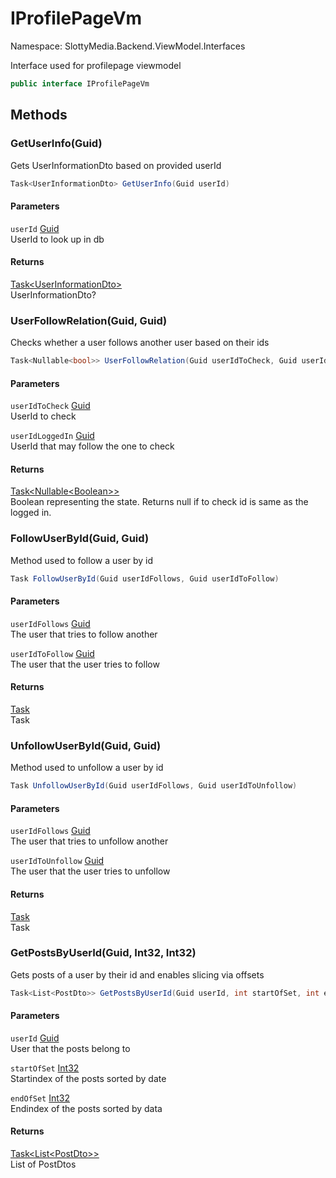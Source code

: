 # IProfilePageVm

Namespace: SlottyMedia.Backend.ViewModel.Interfaces

Interface used for profilepage viewmodel

```csharp
public interface IProfilePageVm
```

## Methods

### **GetUserInfo(Guid)**

Gets UserInformationDto based on provided userId

```csharp
Task<UserInformationDto> GetUserInfo(Guid userId)
```

#### Parameters

`userId` [Guid](https://docs.microsoft.com/en-us/dotnet/api/system.guid)<br>
UserId to look up in db

#### Returns

[Task&lt;UserInformationDto&gt;](https://docs.microsoft.com/en-us/dotnet/api/system.threading.tasks.task-1)<br>
UserInformationDto?

### **UserFollowRelation(Guid, Guid)**

Checks whether a user follows another user based on their ids

```csharp
Task<Nullable<bool>> UserFollowRelation(Guid userIdToCheck, Guid userIdLoggedIn)
```

#### Parameters

`userIdToCheck` [Guid](https://docs.microsoft.com/en-us/dotnet/api/system.guid)<br>
UserId to check

`userIdLoggedIn` [Guid](https://docs.microsoft.com/en-us/dotnet/api/system.guid)<br>
UserId that may follow the one to check

#### Returns

[Task&lt;Nullable&lt;Boolean&gt;&gt;](https://docs.microsoft.com/en-us/dotnet/api/system.threading.tasks.task-1)<br>
Boolean representing the state. Returns null if to check id is same as the logged in.

### **FollowUserById(Guid, Guid)**

Method used to follow a user by id

```csharp
Task FollowUserById(Guid userIdFollows, Guid userIdToFollow)
```

#### Parameters

`userIdFollows` [Guid](https://docs.microsoft.com/en-us/dotnet/api/system.guid)<br>
The user that tries to follow another

`userIdToFollow` [Guid](https://docs.microsoft.com/en-us/dotnet/api/system.guid)<br>
The user that the user tries to follow

#### Returns

[Task](https://docs.microsoft.com/en-us/dotnet/api/system.threading.tasks.task)<br>
Task

### **UnfollowUserById(Guid, Guid)**

Method used to unfollow a user by id

```csharp
Task UnfollowUserById(Guid userIdFollows, Guid userIdToUnfollow)
```

#### Parameters

`userIdFollows` [Guid](https://docs.microsoft.com/en-us/dotnet/api/system.guid)<br>
The user that tries to unfollow another

`userIdToUnfollow` [Guid](https://docs.microsoft.com/en-us/dotnet/api/system.guid)<br>
The user that the user tries to unfollow

#### Returns

[Task](https://docs.microsoft.com/en-us/dotnet/api/system.threading.tasks.task)<br>
Task

### **GetPostsByUserId(Guid, Int32, Int32)**

Gets posts of a user by their id and enables slicing via offsets

```csharp
Task<List<PostDto>> GetPostsByUserId(Guid userId, int startOfSet, int endOfSet)
```

#### Parameters

`userId` [Guid](https://docs.microsoft.com/en-us/dotnet/api/system.guid)<br>
User that the posts belong to

`startOfSet` [Int32](https://docs.microsoft.com/en-us/dotnet/api/system.int32)<br>
Startindex of the posts sorted by date

`endOfSet` [Int32](https://docs.microsoft.com/en-us/dotnet/api/system.int32)<br>
Endindex of the posts sorted by data

#### Returns

[Task&lt;List&lt;PostDto&gt;&gt;](https://docs.microsoft.com/en-us/dotnet/api/system.threading.tasks.task-1)<br>
List of PostDtos
